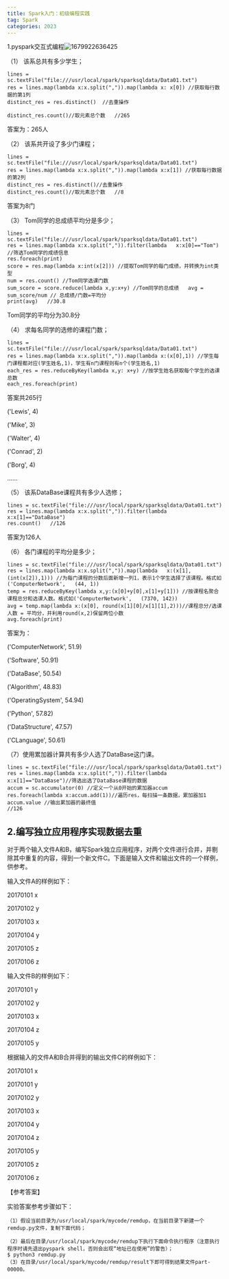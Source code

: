 ```yaml
---
title: Spark入门：初级编程实践
tag: Spark
categories: 2023
---
```


1.pyspark交互式编程![1679922636425](E:\BLOG\blog1\source\images\spark\76.png)

（1）      该系总共有多少学生；

```
lines =   sc.textFile("file:///usr/local/spark/sparksqldata/Data01.txt")   
res = lines.map(lambda x:x.split(",")).map(lambda x: x[0]) //获取每行数据的第1列  
distinct_res = res.distinct()  //去重操作  

distinct_res.count()//取元素总个数   //265
```





答案为：265人

（2）      该系共开设了多少门课程；

```
lines =   sc.textFile("file:///usr/local/spark/sparksqldata/Data01.txt") 
res = lines.map(lambda x:x.split(",")).map(lambda x:x[1]) //获取每行数据的第2列
distinct_res = res.distinct()//去重操作  
distinct_res.count()//取元素总个数   //8   
```





答案为8门

（3）      Tom同学的总成绩平均分是多少；

```
lines =   sc.textFile("file:///usr/local/spark/sparksqldata/Data01.txt")
res = lines.map(lambda x:x.split(",")).filter(lambda   x:x[0]=="Tom") //筛选Tom同学的成绩信息 
res.foreach(print)   
score = res.map(lambda x:int(x[2])) //提取Tom同学的每门成绩，并转换为int类型   
num = res.count() //Tom同学选课门数  
sum_score = score.reduce(lambda x,y:x+y) //Tom同学的总成绩   avg = sum_score/num // 总成绩/门数=平均分
print(avg)   //30.8   
```

Tom同学的平均分为30.8分

（4）      求每名同学的选修的课程门数；

```
lines =   sc.textFile("file:///usr/local/spark/sparksqldata/Data01.txt") 
res = lines.map(lambda x:x.split(",")).map(lambda x:(x[0],1)) //学生每门课程都对应(学生姓名,1)，学生有n门课程则有n个(学生姓名,1)  
each_res = res.reduceByKey(lambda x,y: x+y) //按学生姓名获取每个学生的选课总数 
each_res.foreach(print)   
```

答案共265行

('Lewis', 4)

('Mike', 3)

('Walter', 4)

('Conrad', 2)

('Borg', 4)

……

（5）      该系DataBase课程共有多少人选修；

```
lines = sc.textFile("file:///usr/local/spark/sparksqldata/Data01.txt")  
res = lines.map(lambda x:x.split(",")).filter(lambda   x:x[1]=="DataBase")  
res.count()   //126   
```

答案为126人

（6）      各门课程的平均分是多少；

```
lines = sc.textFile("file:///usr/local/spark/sparksqldata/Data01.txt")  
res = lines.map(lambda x:x.split(",")).map(lambda   x:(x[1],(int(x[2]),1))) //为每门课程的分数后面新增一列1，表示1个学生选择了该课程。格式如('ComputerNetwork',   (44, 1))
temp = res.reduceByKey(lambda x,y:(x[0]+y[0],x[1]+y[1])) //按课程名聚合课程总分和选课人数。格式如('ComputerNetwork',   (7370, 142))   
avg = temp.map(lambda x:(x[0], round(x[1][0]/x[1][1],2)))//课程总分/选课人数 = 平均分，并利用round(x,2)保留两位小数  
avg.foreach(print)   
```

答案为：

('ComputerNetwork', 51.9)

('Software', 50.91)

('DataBase', 50.54)

('Algorithm', 48.83)

('OperatingSystem', 54.94)

('Python', 57.82)

('DataStructure', 47.57)

('CLanguage', 50.61)

（7）使用累加器计算共有多少人选了DataBase这门课。

```
lines = sc.textFile("file:///usr/local/spark/sparksqldata/Data01.txt") 
res = lines.map(lambda x:x.split(",")).filter(lambda   x:x[1]=="DataBase")//筛选出选了DataBase课程的数据  
accum = sc.accumulator(0) //定义一个从0开始的累加器accum  
res.foreach(lambda x:accum.add(1))//遍历res，每扫描一条数据，累加器加1 
accum.value //输出累加器的最终值   
//126   
```



## 2.编写独立应用程序实现数据去重

对于两个输入文件A和B，编写Spark独立应用程序，对两个文件进行合并，并剔除其中重复的内容，得到一个新文件C。下面是输入文件和输出文件的一个样例，供参考。

输入文件A的样例如下：

20170101    x

20170102    y

20170103    x

20170104    y

20170105    z

20170106    z

输入文件B的样例如下：

20170101    y

20170102    y

20170103    x

20170104    z

20170105    y

根据输入的文件A和B合并得到的输出文件C的样例如下：

20170101    x

20170101    y

20170102    y

20170103    x

20170104    y

20170104    z

20170105    y

20170105    z

20170106    z





【参考答案】

 

  实验答案参考步骤如下：

```
（1）假设当前目录为/usr/local/spark/mycode/remdup，在当前目录下新建一个remdup.py文件，复制下面代码；
```



```
（2）最后在目录/usr/local/spark/mycode/remdup下执行下面命令执行程序（注意执行程序时请先退出pyspark shell，否则会出现“地址已在使用”的警告）；
$ python3 remdup.py
（3）在目录/usr/local/spark/mycode/remdup/result下即可得到结果文件part-00000。
```

